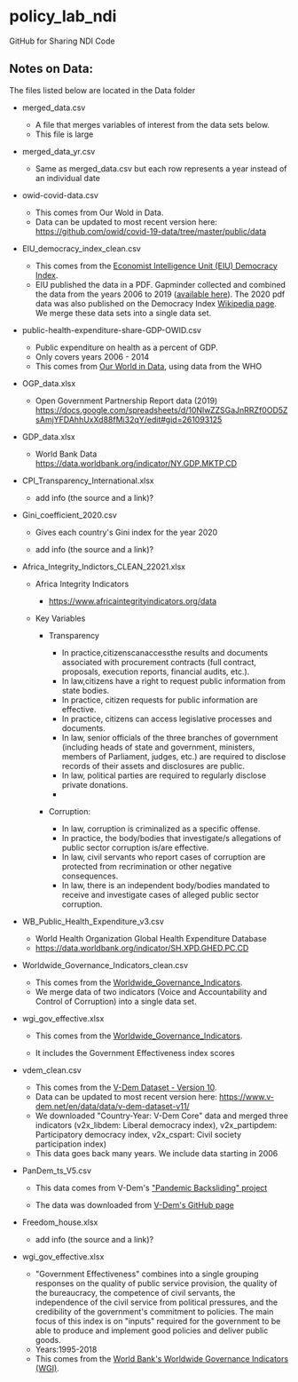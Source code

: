 # policy_lab_ndi

GitHub for Sharing NDI Code

## Notes on Data:

The files listed below are located in the Data folder

-   merged_data.csv

    -   A file that merges variables of interest from the data sets below.
    -   This file is large

-   merged_data_yr.csv

    -   Same as merged_data.csv but each row represents a year instead of an individual date

-   owid-covid-data.csv

    -   This comes from Our Wold in Data.
    -   Data can be updated to most recent version here: <https://github.com/owid/covid-19-data/tree/master/public/data>

-   EIU_democracy_index_clean.csv

    -   This comes from the [Economist Intelligence Unit (EIU) Democracy Index](https://www.eiu.com/n/campaigns/democracy-index-2020/).
    -   EIU published the data in a PDF. Gapminder collected and combined the data from the years 2006 to 2019 ([available here](https://www.gapminder.org/data/documentation/democracy-index/)). The 2020 pdf data was also published on the Democracy Index [Wikipedia page](https://en.wikipedia.org/wiki/Democracy_Index). We merge these data sets into a single data set.

-   public-health-expenditure-share-GDP-OWID.csv

    -   Public expenditure on health as a percent of GDP.
    -   Only covers years 2006 - 2014
    -   This comes from [Our World in Data](https://ourworldindata.org/grapher/public-health-expenditure-share-gdp-owid), using data from the WHO

-   OGP_data.xlsx

    -   Open Government Partnership Report data (2019) <https://docs.google.com/spreadsheets/d/10NlwZZSGaJnRRZf0OD5ZsAmjYFDAhhUxXd88fMi32qY/edit#gid=261093125>

-   GDP_data.xlsx

    -   World Bank Data <https://data.worldbank.org/indicator/NY.GDP.MKTP.CD>

-   CPI_Transparency_International.xlsx

    -   add info (the source and a link)?

-   Gini_coefficient_2020.csv

    -   Gives each country's Gini index for the year 2020

    -   add info (the source and a link)?

-   Africa_Integrity_Indictors_CLEAN_22021.xlsx

    -   Africa Integrity Indicators

        -   <https://www.africaintegrityindicators.org/data>

    -   Key Variables

        -   Transparency

            -   In practice,citizenscanaccessthe results and documents associated with procurement contracts (full contract, proposals, execution reports, financial audits, etc.).
            -   In law,citizens have a right to request public information from state bodies.
            -   In practice, citizen requests for public information are effective.
            -   In practice, citizens can access legislative processes and documents.
            -   In law, senior officials of the three branches of government (including heads of state and government, ministers, members of Parliament, judges, etc.) are required to disclose records of their assets and disclosures are public.
            -   In law, political parties are required to regularly disclose private donations.
            -   

        -   Corruption:

            -   In law, corruption is criminalized as a specific offense.
            -   In practice, the body/bodies that investigate/s allegations of public sector corruption is/are effective.
            -   In law, civil servants who report cases of corruption are protected from recrimination or other negative consequences.
            -   In law, there is an independent body/bodies mandated to receive and investigate cases of alleged public sector corruption.

-   WB_Public_Health_Expenditure_v3.csv

    -   World Health Organization Global Health Expenditure Database
    -   <https://data.worldbank.org/indicator/SH.XPD.GHED.PC.CD>

-   Worldwide_Governance_Indicators_clean.csv

    -   This comes from the [Worldwide_Governance_Indicators](https://info.worldbank.org/governance/wgi/).
    -   We merge data of two indicators (Voice and Accountability and Control of Corruption) into a single data set.

-   wgi_gov_effective.xlsx

    -   This comes from the [Worldwide_Governance_Indicators](https://info.worldbank.org/governance/wgi/).

    -   It includes the Government Effectiveness index scores

-   vdem_clean.csv

    -   This comes from the [V-Dem Dataset - Version 10](https://www.v-dem.net/en/data/data/v-dem-dataset/).
    -   Data can be updated to most recent version here: <https://www.v-dem.net/en/data/data/v-dem-dataset-v11/>
    -   We downloaded "Country-Year: V-Dem Core" data and merged three indicators (v2x_libdem: Liberal democracy index), v2x_partipdem: Participatory democracy index, v2x_cspart: Civil society participation index)
    -   This data goes back many years. We include data starting in 2006

-   PanDem_ts_V5.csv

    -   This data comes from V-Dem's ["Pandemic Backsliding" project](https://www.v-dem.net/en/our-work/research-projects/pandemic-backsliding/)

    -   The data was downloaded from [V-Dem's GitHub page](https://github.com/vdeminstitute/pandem)

-   Freedom_house.xlsx

    -   add info (the source and a link)?

-   wgi_gov_effective.xlsx

    -   "Government Effectiveness" combines into a single grouping responses on the quality of public service provision, the quality of the bureaucracy, the competence of civil servants, the independence of the civil service from political pressures, and the credibility of the government's commitment to policies. The main focus of this index is on "inputs" required for the government to be able to produce and implement good policies and deliver public goods.
    -   Years:1995-2018
    -   This comes from the [World Bank's Worldwide Governance Indicators (WGI)](http://info.worldbank.org/governance/wgi/).
